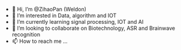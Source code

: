 - 👋 Hi, I’m @ZihaoPan (Weldon)
- 👀 I’m interested in Data, algorithm and IOT
- 🌱 I’m currently learning signal processing, IOT and AI
- 💞️ I’m looking to collaborate on Biotechnology, ASR and Brainwave recognition
- 📫 How to reach me ...

<!---
ZihaoPan/ZihaoPan is a ✨ special ✨ repository because its `README.md` (this file) appears on your GitHub profile.
You can click the Preview link to take a look at your changes.
--->
